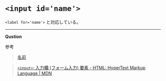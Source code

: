 # `<input id='name'>`

`<label for='name'>`
と対応している。

___

__Qustion__

参考
>[名前](url)

>[`<input>`: 入力欄 (フォーム入力) 要素 - HTML: HyperText Markup Language | MDN](https://developer.mozilla.org/ja/docs/Web/HTML/Element/input)

>[]()

>[]()

>[]()

>[]()

>[]()

>[]()

>[]()

>[]()

>[]()